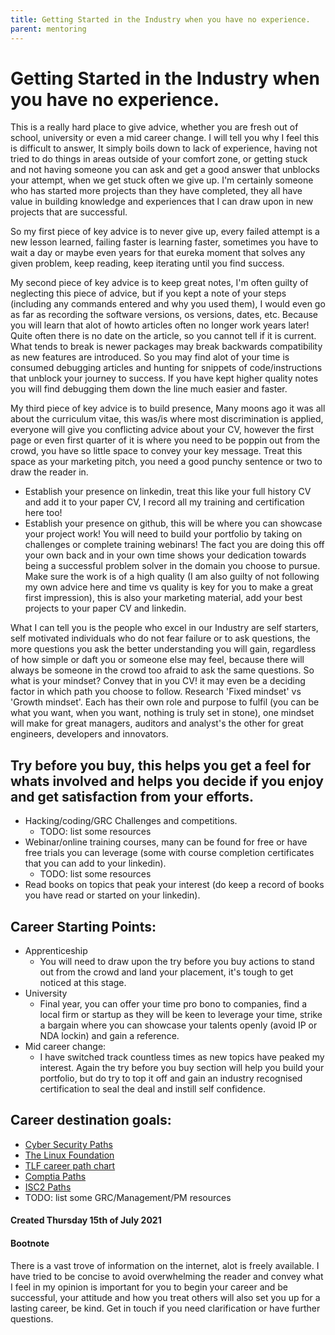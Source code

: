 ```yaml
---
title: Getting Started in the Industry when you have no experience.
parent: mentoring
---
```


# Getting Started in the Industry when you have no experience.

This is a really hard place to give advice, whether you are fresh out of school, university or even a mid career change. I will tell you why I feel this is difficult to answer, It simply boils down to lack of experience, having not tried to do things in areas outside of your comfort zone, or getting stuck and not having someone you can ask and get a good answer that unblocks your attempt, when we get stuck often we give up. I'm certainly someone who has started more projects than they have completed, they all have value in building knowledge and experiences that I can draw upon in new projects that are successful.

So my first piece of key advice is to never give up, every failed attempt is a new lesson learned, failing faster is learning faster, sometimes you have to wait a day or maybe even years for that eureka moment that solves any given problem, keep reading, keep iterating until you find success. 

My second piece of key advice is to keep great notes, I'm often guilty of neglecting this piece of advice, but if you kept a note of your steps (including any commands entered and why you used them), I would even go as far as recording the software versions, os versions, dates, etc. Because you will learn that alot of howto articles often no longer work years later! Quite often there is no date on the article, so you cannot tell if it is current. What tends to break is newer packages may break backwards compatibility as new features are introduced. So you may find alot of your time is consumed debugging articles and hunting for snippets of code/instructions that unblock your journey to success. If you have kept higher quality notes you will find debugging them down the line much easier and faster.

My third piece of key advice is to build presence, Many moons ago it was all about the curriculum vitae, this was/is where most discrimination is applied, everyone will give you conflicting advice about your CV, however the first page or even first quarter of it is where you need to be poppin out from the crowd, you have so little space to convey your key message. Treat this space as your marketing pitch, you need a good punchy sentence or two to draw the reader in.
- Establish your presence on linkedin, treat this like your full history CV and add it to your paper CV, I record all my training and certification here too!
- Establish your presence on github, this will be where you can showcase your project work! You will need to build your portfolio by taking on challenges or complete training webinars! The fact you are doing this off your own back and in your own time shows your dedication towards being a successful problem solver in the domain you choose to pursue. Make sure the work is of a high quality (I am also guilty of not following my own advice here and time vs quality is key for you to make a great first impression), this is also your marketing material, add your best projects to your paper CV and linkedin.

What I can tell you is the people who excel in our Industry are self starters, self motivated individuals who do not fear failure or to ask questions, the more questions you ask the better understanding you will gain, regardless of how simple or daft you or someone else may feel, because there will always be someone in the crowd too afraid to ask the same questions. So what is your mindset? Convey that in you CV! it may even be a deciding factor in which path you choose to follow. Research 'Fixed mindset' vs 'Growth mindset'. Each has their own role and purpose to fulfil (you can be what you want, when you want, nothing is truly set in stone), one mindset will make for great managers, auditors and analyst's the other for great engineers, developers and innovators.

## Try before you buy, this helps you get a feel for whats involved and helps you decide if you enjoy and get satisfaction from your efforts.
- Hacking/coding/GRC Challenges and competitions.
  - TODO: list some resources
- Webinar/online training courses, many can be found for free or have free trials you can leverage (some with course completion certificates that you can add to your linkedin).
  - TODO: list some resources
- Read books on topics that peak your interest (do keep a record of books you have read or started on your linkedin).

## Career Starting Points:
- Apprenticeship
  - You will need to draw upon the try before you buy actions to stand out from the crowd and land your placement, it's tough to get noticed at this stage.
- University
  - Final year, you can offer your time pro bono to companies, find a local firm or startup as they will be keen to leverage your time, strike a bargain where you can showcase your talents openly (avoid IP or NDA lockin) and gain a reference. 
- Mid career change:
  - I have switched track countless times as new topics have peaked my interest. Again the try before you buy section will help you build your portfolio, but do try to top it off and gain an industry recognised certification to seal the deal and instill self confidence.

## Career destination goals:
- [Cyber Security Paths](https://www.crest-approved.org/professional-qualifications/crest-exams/index.html)
- [The Linux Foundation](https://training.linuxfoundation.org/announcements/charting-the-path-to-a-successful-it-career/)
- [TLF career path chart](https://training.linuxfoundation.org/wp-content/uploads/2021/04/LF_Training_CareerRoadmap_Full_FINAL.pdf)
- [Comptia Paths](https://www.comptia.org/content/it-careers-path-roadmap)
- [ISC2 Paths](https://www.isc2.org/Certifications/Associate)
- TODO: list some GRC/Management/PM resources

#### Created Thursday 15th of July 2021

#### Bootnote
There is a vast trove of information on the internet, alot is freely available. I have tried to be concise to avoid overwhelming the reader and convey what I feel in my opinion is important for you to begin your career and be successful, your attitude and how you treat others will also set you up for a lasting career, be kind. Get in touch if you need clarification or have further questions.
